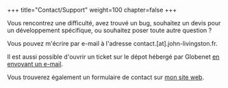 +++
title="Contact/Support"
weight=100
chapter=false
+++

Vous rencontrez une difficulté, avez trouvé un bug, souhaitez un devis pour
un développement spécifique, ou souhaitez poser toute autre question ?

Vous pouvez m'écrire par e-mail à l'adresse contact.[at].john-livingston.fr.

Il est aussi possible d'ouvrir un ticket sur le dépot hébergé par Globenet
[en envoyant un e-mail](https://code.globenet.org/john/DolibarrPickup/-/issues/service_desk).

Vous trouverez également un formulaire de contact sur [mon site web](https://www.john-livingston.fr).
